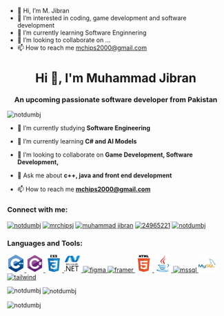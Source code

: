 - 👋 Hi, I’m M. Jibran
- 👀 I’m interested in coding, game development and software development
- 🌱 I’m currently learning Software Enginnering
- 💞️ I’m looking to collaborate on ...
- 📫 How to reach me mchips2000@gmail.com

<!---
NotDumbj/NotDumbj is a ✨ special ✨ repository because its `README.md` (this file) appears on your GitHub profile.
You can click the Preview link to take a look at your changes.
--->

<h1 align="center">Hi 👋, I'm Muhammad Jibran</h1>
<h3 align="center">An upcoming passionate software developer from Pakistan</h3>

<p align="left"> <img src="https://komarev.com/ghpvc/?username=notdumbj&label=Profile%20views&color=0e75b6&style=flat" alt="notdumbj" /> </p>

- 🔭 I’m currently studying **Software Engineering**

- 🌱 I’m currently learning **C# and AI Models**

- 👯 I’m looking to collaborate on **Game Development, Software Development,**

- 💬 Ask me about **c++, java and front end development**

- 📫 How to reach me **mchips2000@gmail.com**

<h3 align="left">Connect with me:</h3>
<p align="left">
<a href="https://codepen.io/notdumbj" target="blank"><img align="center" src="https://raw.githubusercontent.com/rahuldkjain/github-profile-readme-generator/master/src/images/icons/Social/codepen.svg" alt="notdumbj" height="30" width="40" /></a>
<a href="https://twitter.com/mrchipsj" target="blank"><img align="center" src="https://raw.githubusercontent.com/rahuldkjain/github-profile-readme-generator/master/src/images/icons/Social/twitter.svg" alt="mrchipsj" height="30" width="40" /></a>
<a href="https://linkedin.com/in/muhammad jibran" target="blank"><img align="center" src="https://raw.githubusercontent.com/rahuldkjain/github-profile-readme-generator/master/src/images/icons/Social/linked-in-alt.svg" alt="muhammad jibran" height="30" width="40" /></a>
<a href="https://stackoverflow.com/users/24965221" target="blank"><img align="center" src="https://raw.githubusercontent.com/rahuldkjain/github-profile-readme-generator/master/src/images/icons/Social/stack-overflow.svg" alt="24965221" height="30" width="40" /></a>
<a href="https://www.leetcode.com/notdumbj" target="blank"><img align="center" src="https://raw.githubusercontent.com/rahuldkjain/github-profile-readme-generator/master/src/images/icons/Social/leet-code.svg" alt="notdumbj" height="30" width="40" /></a>
</p>

<h3 align="left">Languages and Tools:</h3>
<p align="left"> <a href="https://www.w3schools.com/cpp/" target="_blank" rel="noreferrer"> <img src="https://raw.githubusercontent.com/devicons/devicon/master/icons/cplusplus/cplusplus-original.svg" alt="cplusplus" width="40" height="40"/> </a> <a href="https://www.w3schools.com/cs/" target="_blank" rel="noreferrer"> <img src="https://raw.githubusercontent.com/devicons/devicon/master/icons/csharp/csharp-original.svg" alt="csharp" width="40" height="40"/> </a> <a href="https://www.w3schools.com/css/" target="_blank" rel="noreferrer"> <img src="https://raw.githubusercontent.com/devicons/devicon/master/icons/css3/css3-original-wordmark.svg" alt="css3" width="40" height="40"/> </a> <a href="https://dotnet.microsoft.com/" target="_blank" rel="noreferrer"> <img src="https://raw.githubusercontent.com/devicons/devicon/master/icons/dot-net/dot-net-original-wordmark.svg" alt="dotnet" width="40" height="40"/> </a> <a href="https://www.figma.com/" target="_blank" rel="noreferrer"> <img src="https://www.vectorlogo.zone/logos/figma/figma-icon.svg" alt="figma" width="40" height="40"/> </a> <a href="https://www.framer.com/" target="_blank" rel="noreferrer"> <img src="https://www.vectorlogo.zone/logos/framer/framer-icon.svg" alt="framer" width="40" height="40"/> </a> <a href="https://www.w3.org/html/" target="_blank" rel="noreferrer"> <img src="https://raw.githubusercontent.com/devicons/devicon/master/icons/html5/html5-original-wordmark.svg" alt="html5" width="40" height="40"/> </a> <a href="https://www.java.com" target="_blank" rel="noreferrer"> <img src="https://raw.githubusercontent.com/devicons/devicon/master/icons/java/java-original.svg" alt="java" width="40" height="40"/> </a> <a href="https://www.microsoft.com/en-us/sql-server" target="_blank" rel="noreferrer"> <img src="https://www.svgrepo.com/show/303229/microsoft-sql-server-logo.svg" alt="mssql" width="40" height="40"/> </a> <a href="https://www.mysql.com/" target="_blank" rel="noreferrer"> <img src="https://raw.githubusercontent.com/devicons/devicon/master/icons/mysql/mysql-original-wordmark.svg" alt="mysql" width="40" height="40"/> </a> <a href="https://tailwindcss.com/" target="_blank" rel="noreferrer"> <img src="https://www.vectorlogo.zone/logos/tailwindcss/tailwindcss-icon.svg" alt="tailwind" width="40" height="40"/> </a> </p>

<p><img align="left" src="https://github-readme-stats.vercel.app/api/top-langs?username=notdumbj&show_icons=true&locale=en&layout=compact" alt="notdumbj" /></p>

<p>&nbsp;<img align="center" src="https://github-readme-stats.vercel.app/api?username=notdumbj&show_icons=true&locale=en" alt="notdumbj" /></p>

<p><img align="center" src="https://github-readme-streak-stats.herokuapp.com/?user=notdumbj&" alt="notdumbj" /></p>

